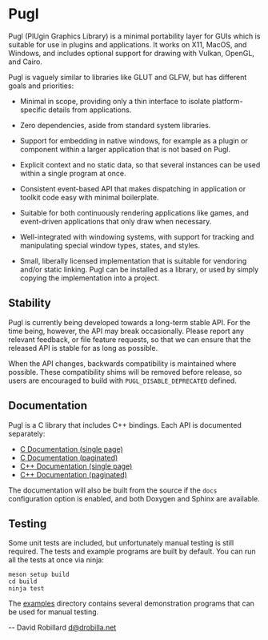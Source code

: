 Pugl
====

Pugl (PlUgin Graphics Library) is a minimal portability layer for GUIs which is
suitable for use in plugins and applications.  It works on X11, MacOS, and
Windows, and includes optional support for drawing with Vulkan, OpenGL, and
Cairo.

Pugl is vaguely similar to libraries like GLUT and GLFW, but has different
goals and priorities:

 * Minimal in scope, providing only a thin interface to isolate
   platform-specific details from applications.

 * Zero dependencies, aside from standard system libraries.

 * Support for embedding in native windows, for example as a plugin or
   component within a larger application that is not based on Pugl.

 * Explicit context and no static data, so that several instances can be used
   within a single program at once.

 * Consistent event-based API that makes dispatching in application or toolkit
   code easy with minimal boilerplate.

 * Suitable for both continuously rendering applications like games, and
   event-driven applications that only draw when necessary.

 * Well-integrated with windowing systems, with support for tracking and
   manipulating special window types, states, and styles.

 * Small, liberally licensed implementation that is suitable for vendoring
   and/or static linking.  Pugl can be installed as a library, or used by
   simply copying the implementation into a project.

Stability
---------

Pugl is currently being developed towards a long-term stable API.  For the time
being, however, the API may break occasionally.  Please report any relevant
feedback, or file feature requests, so that we can ensure that the released API
is stable for as long as possible.

When the API changes, backwards compatibility is maintained where possible.
These compatibility shims will be removed before release, so users are
encouraged to build with `PUGL_DISABLE_DEPRECATED` defined.

Documentation
-------------

Pugl is a C library that includes C++ bindings.
Each API is documented separately:

 * [C Documentation (single page)](https://lv2.gitlab.io/pugl/c/singlehtml/)
 * [C Documentation (paginated)](https://lv2.gitlab.io/pugl/c/html/)
 * [C++ Documentation (single page)](https://lv2.gitlab.io/pugl/cpp/singlehtml/)
 * [C++ Documentation (paginated)](https://lv2.gitlab.io/pugl/cpp/html/)

The documentation will also be built from the source if the `docs`
configuration option is enabled, and both Doxygen and Sphinx are available.

Testing
-------

Some unit tests are included, but unfortunately manual testing is still
required.  The tests and example programs are built by default.  You can run
all the tests at once via ninja:

    meson setup build
    cd build
    ninja test

The [examples](examples) directory contains several demonstration programs that
can be used for manual testing.

 -- David Robillard <d@drobilla.net>
